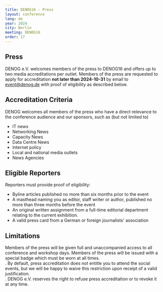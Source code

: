 ```yaml
---
title: DENOG16 - Press
layout: conference
lang: de
year: 2024
city: Berlin
meeting: DENOG16
order: 17
---
```


## Press

DENOG e.V. welcomes members of the press to DENOG16 and offers up to two media accreditations per outlet.
Members of the press are requested to apply for accreditation **not later than 2024-10-31** by email to [event@denog.de](mailto:event@denog.de) with proof of eligibility as described below.

## Accreditation Criteria

DENOG welcomes all members of the press who have a direct relevance to the conference audience and our sponsors, such as (but not limited to)
- IT news
- Networking News
- Capacity News
- Data Centre News
- Internet policy
- Local and national media outlets
- News Agencies

## Eligible Reporters

Reporters must provide proof of eligibility:
- Byline articles published no more than six months prior to the event
- A masthead naming you as editor, staff writer or author, published no more than three months before the event
- An original written assignment from a full-time editorial department relating to the current exhibition.
- A valid press card from a German or foreign journalists' association

## Limitations

Members of the press will be given full and unaccompanied access to all conference and workshop days. Members of the press will be issued with a special badge which must be worn at all times.
<br/>.
By default, press accreditation does not entitle you to attend the social events, but we will be happy to waive this restriction upon receipt of a valid justification.
<br/>.
DENOG e.V. reserves the right to refuse press accreditation or to revoke it at any time.